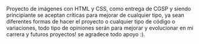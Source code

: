 Proyecto de imágenes con HTML y CSS, como entrega de CGSP y siendo principiante se aceptan críticas para mejorar de cualquier tipo, ya sean diferentes formas de hacer el proyecto o cualquier tipo de código o variaciones, todo tipo de opiniones 
serán para mejorar y evolucionar en mi carrera y futuros proyectos! se agradece todo apoyo :).

